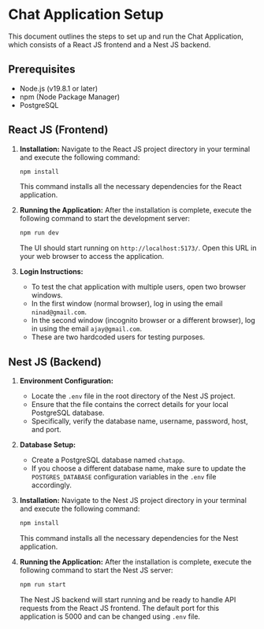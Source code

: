 # Chat Application Setup

This document outlines the steps to set up and run the Chat Application, which consists of a React JS frontend and a Nest JS backend.

## Prerequisites

- Node.js (v19.8.1 or later)
- npm (Node Package Manager)
- PostgreSQL

## React JS (Frontend)

1.  **Installation:**
    Navigate to the React JS project directory in your terminal and execute the following command:

    ```bash
    npm install
    ```

    This command installs all the necessary dependencies for the React application.

2.  **Running the Application:**
    After the installation is complete, execute the following command to start the development server:

    ```bash
    npm run dev
    ```

    The UI should start running on `http://localhost:5173/`. Open this URL in your web browser to access the application.

3.  **Login Instructions:**
    - To test the chat application with multiple users, open two browser windows.
    - In the first window (normal browser), log in using the email `ninad@gmail.com`.
    - In the second window (incognito browser or a different browser), log in using the email `ajay@gmail.com`.
    - These are two hardcoded users for testing purposes.

## Nest JS (Backend)

1.  **Environment Configuration:**

    - Locate the `.env` file in the root directory of the Nest JS project.
    - Ensure that the file contains the correct details for your local PostgreSQL database.
    - Specifically, verify the database name, username, password, host, and port.

2.  **Database Setup:**

    - Create a PostgreSQL database named `chatapp`.
    - If you choose a different database name, make sure to update the `POSTGRES_DATABASE` configuration variables in the `.env` file accordingly.

3.  **Installation:**
    Navigate to the Nest JS project directory in your terminal and execute the following command:

    ```bash
    npm install
    ```

    This command installs all the necessary dependencies for the Nest application.

4.  **Running the Application:**
    After the installation is complete, execute the following command to start the Nest JS server:

    ```bash
    npm run start
    ```

    The Nest JS backend will start running and be ready to handle API requests from the React JS frontend. The default port for this application is 5000 and can be changed using `.env` file.
